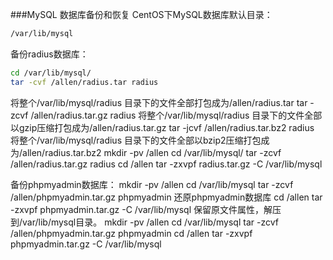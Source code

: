 ###MySQL 数据库备份和恢复
CentOS下MySQL数据库默认目录：
```bash
/var/lib/mysql
```
备份radius数据库：
```bash
cd /var/lib/mysql/
tar -cvf /allen/radius.tar radius
```
将整个/var/lib/mysql/radius 目录下的文件全部打包成为/allen/radius.tar
tar -zcvf /allen/radius.tar.gz radius
将整个/var/lib/mysql/radius 目录下的文件全部以gzip压缩打包成为/allen/radius.tar.gz
tar -jcvf /allen/radius.tar.bz2 radius
将整个/var/lib/mysql/radius 目录下的文件全部以bzip2压缩打包成为/allen/radius.tar.bz2
mkdir -pv /allen
cd /var/lib/mysql/
tar -zcvf /allen/radius.tar.gz radius
cd /allen
tar -zxvpf radius.tar.gz -C /var/lib/mysql

备份phpmyadmin数据库：
mkdir -pv /allen
cd /var/lib/mysql
tar -zcvf /allen/phpmyadmin.tar.gz phpmyadmin
还原phpmyadmin数据库
cd /allen
tar -zxvpf phpmyadmin.tar.gz -C /var/lib/mysql
保留原文件属性，解压到/var/lib/mysql目录。
mkdir -pv /allen
cd /var/lib/mysql
tar -zcvf /allen/phpmyadmin.tar.gz phpmyadmin
cd /allen
tar -zxvpf phpmyadmin.tar.gz -C /var/lib/mysql
